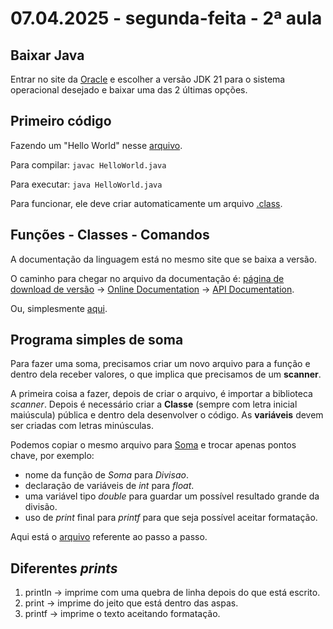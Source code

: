 # 07.04.2025 - segunda-feita - 2ª aula

## Baixar Java

Entrar no site da [Oracle](https://www.oracle.com/br/java/technologies/downloads/#java21) e escolher a versão JDK 21 para o sistema operacional desejado e baixar uma das 2 últimas opções.

## Primeiro código

Fazendo um "Hello World" nesse [arquivo](HelloWorld.java).

Para compilar:
``` javac HelloWorld.java ```

Para executar:
``` java HelloWorld.java ```

Para funcionar, ele deve criar automaticamente um arquivo [.class](HelloWorld.class).

## Funções - Classes - Comandos

A documentação da linguagem está no mesmo site que se baixa a versão.

O caminho para chegar no arquivo da documentação é:
[página de download de versão](https://www.oracle.com/br/java/technologies/downloads/#java21) -> [Online Documentation](https://docs.oracle.com/en/java/javase/21/) -> [API Documentation](https://docs.oracle.com/en/java/javase/21/docs/api/index.html).

Ou, simplesmente [aqui](https://docs.oracle.com/en/java/javase/21/docs/api/index.html).

## Programa simples de soma

Para fazer uma soma, precisamos criar um novo arquivo para a função e dentro dela receber valores, o que implica que precisamos de um **scanner**.

A primeira coisa a fazer, depois de criar o arquivo, é importar a biblioteca _scanner_.
Depois é necessário criar a **Classe** (sempre com letra inicial maiúscula) pública e dentro dela desenvolver o código.
As **variáveis** devem ser criadas com letras minúsculas.

Podemos copiar o mesmo arquivo para [Soma](Soma.java) e trocar apenas pontos chave, por exemplo:
* nome da função de _Soma_ para _Divisao_.
* declaração de variáveis de _int_ para _float_.
* uma variável tipo _double_ para guardar um possível resultado grande da divisão.
* uso de _print_ final para _printf_ para que seja possível aceitar formatação.

Aqui está o [arquivo](Soma.java) referente ao passo a passo.

## Diferentes _prints_

1. println -> imprime com uma quebra de linha depois do que está escrito.
2. print -> imprime do jeito que está dentro das aspas.
3. printf -> imprime o texto aceitando formatação.
